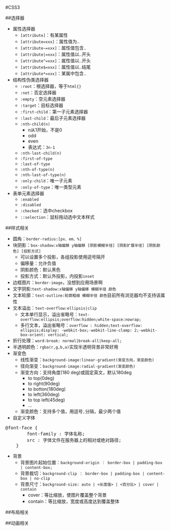 #CSS3

##选择器
+ 属性选择器
	* `[attribute]`：有某属性
	* `[attribute=xxx]`：属性值为..
	* `[attribute~=xxx]`：属性值包含..
	* `[attribute|=xxx]`：属性值以..开头
	* `[attribute^=xxx]`：属性值以..开头
	* `[attribute$=xxx]`：属性值以..结尾
	* `[attribute*=xxx]`：某属中包含..
+ 结构性伪类选择器
	* `:root`：根选择器，等于`html{}`
	* `:not`：否定选择器
	* `:empty`：空元素选择器
	* `:target`：目标选择器
	* `:first-child`：第一子元素选择器
	* `:last-child`：最后子元素选择器
	* `:nth-child(n)`
		- n从1开始，不是0
		- odd
		- even
		- 表达式：`3n-1`
	* `:nth-last-child(n)`
	* `:first-of-type`
	* `:last-of-type`
	* `:nth-of-type(n)`
	* `:nth-last-of-type(n)`
	* `:only-child`：唯一子元素
	* `:only-of-type`：唯一类型元素
+ 表单元素选择器
	* `:enabled`
	* `:disabled`
	* `:checked`：选中checkbox
	* `::selection`：鼠标拖动选中文本样式

##样式相关

+ 圆角：`border-radius:[px、em、%]`
+ 块阴影：`box-shadow:x轴偏移 y轴偏移 [阴影模糊半径] [阴影扩展半径] [阴影颜色] [投影方式]`
	* 可以设置多个投影，各组投影使用逗号隔开
	* 偏移量：允许负值
	* 阴影颜色：默认黑色
	* 投影方式：默认外投影，内投影`inset`
+ 边框图片：`border-image`，没想到应用场景啊
+ 文字阴影:`text-shadow:x轴偏移 y轴偏移 模糊半径 颜色`
+ 文本轮廓：`text-outline:轮廓粗细 模糊半径 颜色`目前所有浏览器均不支持该属性
+ 文本溢出：`text-overflow:ellipsis|clip`
	* 文本单行显示，溢出省略号：`text-overflow:ellipsis;overflow:hidden;white-space:nowrap; `
	* 多行文本，溢出省略号：`overflow : hidden;text-overflow: ellipsis;display: -webkit-box;-webkit-line-clamp: 2;-webkit-box-orient: vertical; `
+ 折行处理：`word-break: normal|break-all|keep-all;`
+ 半透明颜色：`rgba(r,g,b,a)`实现半透明背景非常好用
+ 渐变色
	* 线性渐变：`background-image:linear-gradient(渐变方向，渐变颜色)`
	* 径向渐变：`background-image:radial-gradient(渐变颜色)`
	* 渐变方向：支持角度(180 deg)或固定英文，默认180deg
		- to top(0deg)
		- to right(90deg)
		- to botton(180deg)
		- to left(360deg)
		- to top left(45deg)
		- ...
	* 渐变颜色：支持多个值，用逗号`,`分隔，最少两个值
+ 自定义字体
<pre>@font-face {
    	font-family : 字体名称;
    	src : 字体文件在服务器上的相对或绝对路径;
	}</pre>
+ 背景
	* 背景图片起始位置：`background-origin ： border-box | padding-box | content-box;`
	* 背景裁切：`background-clip ： border-box | padding-box | content-box | no-clip`
	* 背景尺寸：`background-size: auto | <长度值> | <百分比> | cover | contain`
		- cover：等比缩放，使图片覆盖整个背景
		- contain：等比缩放，宽度或高度达到覆盖整体




##布局相关



##动画相关

